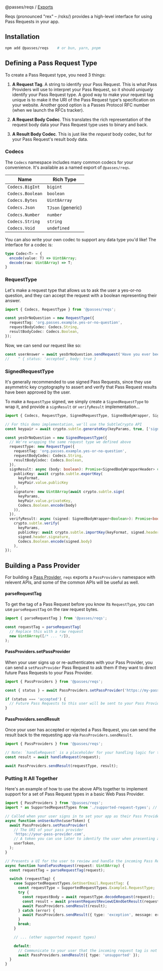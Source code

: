@passes/reqs / [Exports](modules.md)

Reqs (pronounced "rex" – /rɛks/) provides a high-level interface for using Pass Requests in your app. 

## Installation

```bash
npm add @passes/reqs    # or bun, yarn, pnpm
```

## Defining a Pass Request Type

To create a Pass Request type, you need 3 things:

1. **A Request Tag**. A string to identify your Pass Request. This is what Pass Providers will use to interpret your Pass Request, so it should _uniquely_ identify your Pass Request type. A good way to make your request tag unique is to make it the URI of the Pass Request type's specification on your website. Another good option is a Passes Protocol RFC number (when we launch the RFCs tracker).

2. **A Request Body Codec**. This translates the rich representation of the request body data your Pass Request type uses to binary and back.

3. **A Result Body Codec**. This is just like the _request_ body codec, but for your Pass Request's result body data.

### Codecs

The `Codecs` namespace includes many common codecs for your convenience. It's available as a named export of `@passes/reqs`.

| Name                  | Rich Type          |
| --------------------- | ------------------ |
| `Codecs.BigInt`       | `bigint`           |
| `Codecs.Boolean`      | `boolean`          |
| `Codecs.Bytes`        | `Uint8Array`       |
| `Codecs.Json`         | `TJson` (generic)  |
| `Codecs.Number`       | `number`           |
| `Codecs.String`       | `string`           |
| `Codecs.Void`         | `undefined`        |

You can also write your own codec to support any data type you'd like! The interface for a codec is:

```typescript
type Codec<T> = {
  encode(value: T) => Uint8Array;
  decode(raw: Uint8Array) => T;
}
```

### RequestType

Let's make a request type that allows us to ask the user a yes-or-no question, and they can accept the request with a boolean representing their answer.

```typescript
import { Codecs, RequestType } from '@passes/reqs';

const yesOrNoQuestion = new RequestType({
  requestTag: 'org.passes.example.yes-or-no-question',
  requestBodyCodec: Codecs.String,
  resultBodyCodec: Codecs.Boolean,
});
```

Now, we can send our request like so:

```typescript
const userAnswer = await yesOrNoQuestion.sendRequest('Have you ever been to Olive Garden?');
//    ^ { status: 'accepted', body: true }
```

### SignedRequestType

It's generally recommended to use signed Pass Requests, since they use asymmetric key cryptography to assert and verify that Pass Request results have been approved by the user.

To make a `RequestType` signed, we simply create a `SignedRequestType` to wrap it, and provide a `signResult` or `verifyResult` implementation...

```typescript
import { Codecs, RequestType, SignedRequestType, SignedBodyWrapper, SignedBodyWrapperHeader } from '@passes/reqs';

// For this demo implementation, we'll use the SubtleCrypto API
const keypair = await crypto.subtle.generateKey(keyParams, true, ['sign', 'verify']);

const yesOrNoQuestion = new SignedRequestType({
  // We're wrapping the same request type we defined above
  requestType: new RequestType({
    requestTag: 'org.passes.example.yes-or-no-question',
    requestBodyCodec: Codecs.String,
    resultBodyCodec: Codecs.Boolean,
  }),
  signResult: async (body: boolean): Promise<SignedBodyWrapperHeader> => ({
    publicKey: await crypto.subtle.exportKey(
      keyFormat,
      keyPair.value.publicKey
    ),
    signature: new Uint8Array(await crypto.subtle.sign(
      keyParams,
      keyPair.value.privateKey,
      Codecs.Boolean.encode(body)
    )),
  }),
  verifyResult: async (signed: SignedBodyWrapper<Boolean>): Promise<boolean> =>
    crypto.subtle.verify(
      keyParams,
      publicKey: await crypto.subtle.importKey(keyFormat, signed.header.publicKey, keyParams, true, ['verify']),
      signed.header.signature,
      Codecs.Boolean.encode(signed.body)
    ),
});
```

## Building a Pass Provider

For building a [Pass Provider](/#what-is-a-pass-provider), `reqs` exports a `PassProviders` namespace with relevent APIs, and some of the common APIs will be useful as well.

#### parseRequestTag

To get the tag of a Pass Request before you know its `RequestType`, you can use `parseRequestTag` on the raw request bytes.

```typescript
import { parseRequestTag } from '@passes/reqs';

const requestTag = parseRequestTag(
  // Replace this with a raw request
  new Uint8Array([/* ... */]),
);
```

#### PassProviders.setPassProvider

When your user signs up or re-authenticates with your Pass Provider, you can send a `setPassProvider` Pass Request to ask them if they want to direct future Pass Requests to your Pass Provider.

```typescript
import { PassProviders } from '@passes/reqs';

const { status } = await PassProviders.setPassProvider('https://my-pass-provider.com', 'optional-user-id');

if (status === 'accepted') {
  // Future Pass Requests to this user will be sent to your Pass Provider for handling
}
```

#### PassProviders.sendResult

Once your user has accepted or rejected a Pass Request, you can send the result back to the requesting app via `PassProviders.sendResult`.

```typescript
import { PassProviders } from '@passes/reqs';

// Note: `handleRequest` is a placeholder for your handling logic for the given request type
const result = await handleRequest(request);

await PassProviders.sendResult(requestType, result);
```

### Putting It All Together

Here's an example of how to use the above APIs together to implement support for a set of Pass Request types in a basic Web Pass Provider.

```typescript
import { PassProviders } from '@passes/reqs';
import * as SupportedRequestTypes from './supported-request-types'; // A map of the request types supported by your Pass Provider

// Called when your user signs in to set your app as their Pass Provider
async function onUserAuthn(userToken) {
  await PassProviders.setPassProvider(
    // The URI of your pass provider
    'https://your-pass-provider.com',
    // A token you can use later to identify the user when presenting a Pass Request UI to them - for example, a JWT
    userToken,
  );
}

// Presents a UI for the user to review and handle the incoming Pass Request, and sends the result to the requesting app
async function handlePassRequest(request: Uint8Array) {
  const requestTag = parseRequestTag(request);

  switch (requestTag) {
    case SupportedRequestTypes.GetUserEmail.RequestTag: {
      const requestType = SupportedRequestTypes.Example1.RequestType;
      try {
        const requestBody = await requestType.decodeRequest(request);
        const result = await presentRequestReviewUIAndGetResult(requestType, requestBody);
        await PassProviders.sendResult(result);
      } catch (error) {
        await PassProviders.sendResult({ type: 'exception', message: error.message });
      }
      break;
    }

    // ... (other supported request types)

    default:
      // Communicate to your user that the incoming request tag is not supported by your Pass Provider
      await PassProviders.sendResult({ type: 'unsupported' });
  }
}
```
